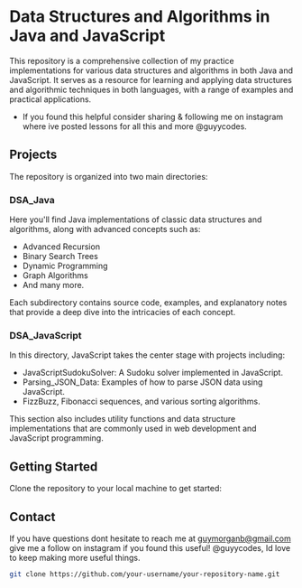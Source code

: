 # Data Structures and Algorithms in Java and JavaScript

This repository is a comprehensive collection of my practice implementations for various data structures and algorithms in both Java and JavaScript. It serves as a resource for learning and applying data structures and algorithmic techniques in both languages, with a range of examples and practical applications.
- If you found this helpful consider sharing & following me on instagram where ive posted lessons for all this and more @guyycodes.

## Projects

The repository is organized into two main directories:

### DSA_Java
Here you'll find Java implementations of classic data structures and algorithms, along with advanced concepts such as:
- Advanced Recursion
- Binary Search Trees
- Dynamic Programming
- Graph Algorithms
- And many more.

Each subdirectory contains source code, examples, and explanatory notes that provide a deep dive into the intricacies of each concept.

### DSA_JavaScript
In this directory, JavaScript takes the center stage with projects including:
- JavaScriptSudokuSolver: A Sudoku solver implemented in JavaScript.
- Parsing_JSON_Data: Examples of how to parse JSON data using JavaScript.
- FizzBuzz, Fibonacci sequences, and various sorting algorithms.

This section also includes utility functions and data structure implementations that are commonly used in web development and JavaScript programming.

## Getting Started

Clone the repository to your local machine to get started:

## Contact

If you have questions dont hesitate to reach me at guymorganb@gmail.com
give me a follow on instagram if you found this useful! @guyycodes, Id love to keep making more useful things.

```bash
git clone https://github.com/your-username/your-repository-name.git
